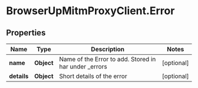 # BrowserUpMitmProxyClient.Error

## Properties

Name | Type | Description | Notes
------------ | ------------- | ------------- | -------------
**name** | **Object** | Name of the Error to add. Stored in har under _errors | [optional] 
**details** | **Object** | Short details of the error | [optional] 


